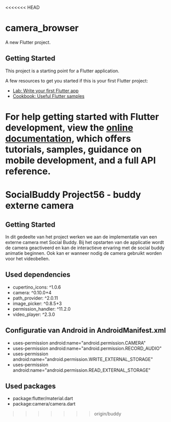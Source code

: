 <<<<<<< HEAD
# camera_browser

A new Flutter project.

## Getting Started

This project is a starting point for a Flutter application.

A few resources to get you started if this is your first Flutter project:

- [Lab: Write your first Flutter app](https://docs.flutter.dev/get-started/codelab)
- [Cookbook: Useful Flutter samples](https://docs.flutter.dev/cookbook)

For help getting started with Flutter development, view the
[online documentation](https://docs.flutter.dev/), which offers tutorials,
samples, guidance on mobile development, and a full API reference.
=======

# SocialBuddy Project56 - buddy externe camera
## Getting Started

In dit gedeelte van het project werken we aan de implementatie van een externe camera met Social Buddy. Bij het opstarten van de applicatie wordt de camera geactiveerd en kan de interactieve ervaring met de social buddy animatie beginnen. Ook kan er wanneer nodig de camera gebruikt worden voor het videobellen. 



## Used dependencies
- cupertino_icons: ^1.0.6
- camera: ^0.10.0+4
- path_provider: ^2.0.11
- image_picker: ^0.8.5+3
- permission_handler: ^11.2.0
- video_player: ^2.3.0

## Configuratie van Android in **AndroidManifest.xml**
- uses-permission android:name="android.permission.CAMERA"
- uses-permission android:name="android.permission.RECORD_AUDIO"
- uses-permission android:name="android.permission.WRITE_EXTERNAL_STORAGE"
- uses-permission android:name="android.permission.READ_EXTERNAL_STORAGE"

## Used packages
- package:flutter/material.dart
- package:camera/camera.dart


>>>>>>> origin/buddy
